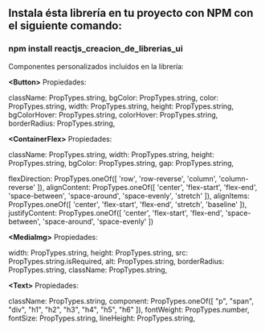 ## Instala ésta librería en tu proyecto con NPM con el siguiente comando:

### npm install reactjs_creacion_de_librerias_ui

Componentes personalizados incluídos en la librería:

**\<Button\>**
  Propiedades:
  
  className: PropTypes.string,
  bgColor: PropTypes.string,
  color: PropTypes.string,
  width: PropTypes.string,
  height: PropTypes.string,
  bgColorHover: PropTypes.string,
  colorHover: PropTypes.string,
  borderRadius: PropTypes.string,
  
**\<ContainerFlex\>**
  Propiedades:
  
  className: PropTypes.string,
  width: PropTypes.string,
  height: PropTypes.string,
  bgColor: PropTypes.string,
  gap: PropTypes.string,

  flexDirection: PropTypes.oneOf([ 'row', 'row-reverse', 'column', 'column-reverse' ]),
  alignContent: PropTypes.oneOf([ 'center', 'flex-start', 'flex-end', 'space-between', 'space-around', 'space-evenly', 'stretch' ]),
  alignItems: PropTypes.oneOf([ 'center', 'flex-start', 'flex-end', 'stretch', 'baseline' ]),
  justifyContent: PropTypes.oneOf([ 'center', 'flex-start', 'flex-end', 'space-between', 'space-around', 'space-evenly' ])
  
**\<MediaImg\>**
  Propiedades:
  
  width: PropTypes.string,
  height: PropTypes.string,
  src: PropTypes.string.isRequired,
  alt: PropTypes.string,
  borderRadius: PropTypes.string,
  className: PropTypes.string,
  
**\<Text\>**
  Propiedades:
  
  className: PropTypes.string,
  component: PropTypes.oneOf([ "p", "span", "div", "h1", "h2", "h3", "h4", "h5", "h6" ]),
  fontWeight: PropTypes.number,
  fontSize: PropTypes.string,
  lineHeight: PropTypes.string,

